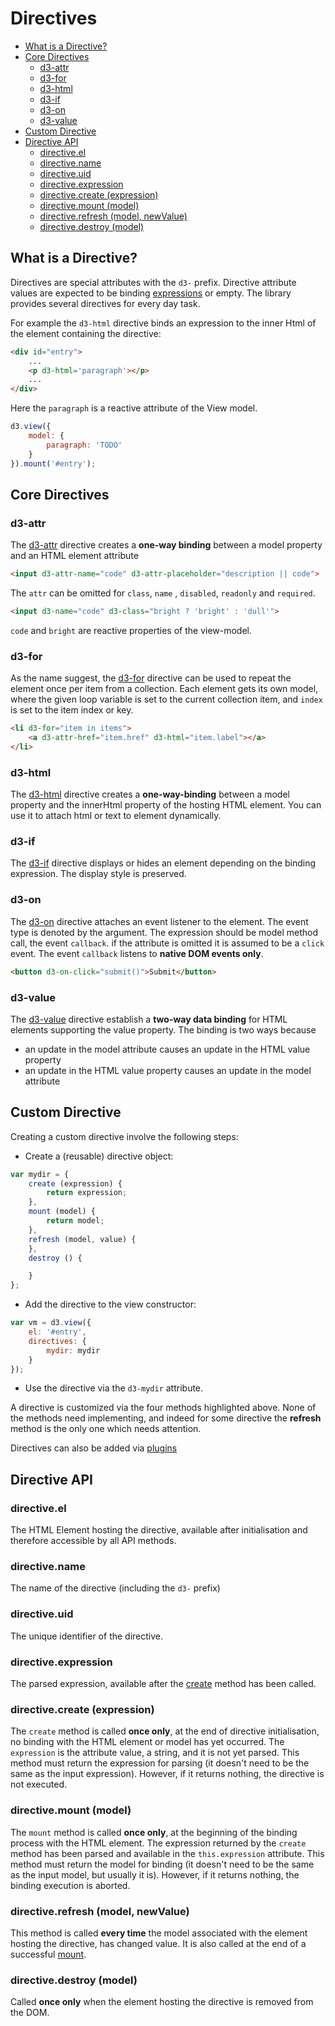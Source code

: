 # Directives


<!-- START doctoc generated TOC please keep comment here to allow auto update -->
<!-- DON'T EDIT THIS SECTION, INSTEAD RE-RUN doctoc TO UPDATE -->


- [What is a Directive?](#what-is-a-directive)
- [Core Directives](#core-directives)
  - [d3-attr](#d3-attr)
  - [d3-for](#d3-for)
  - [d3-html](#d3-html)
  - [d3-if](#d3-if)
  - [d3-on](#d3-on)
  - [d3-value](#d3-value)
- [Custom Directive](#custom-directive)
- [Directive API](#directive-api)
  - [directive.el](#directiveel)
  - [directive.name](#directivename)
  - [directive.uid](#directiveuid)
  - [directive.expression](#directiveexpression)
  - [directive.create (expression)](#directivecreate-expression)
  - [directive.mount (model)](#directivemount-model)
  - [directive.refresh (model, newValue)](#directiverefresh-model-newvalue)
  - [directive.destroy (model)](#directivedestroy-model)

<!-- END doctoc generated TOC please keep comment here to allow auto update -->

## What is a Directive?

Directives are special attributes with the ``d3-`` prefix.
Directive attribute values are expected to be binding [expressions](#expressions) or empty.
The library provides several directives for every day task.

For example the ``d3-html`` directive binds an expression to the inner
Html of the element containing the directive:
```html
<div id="entry">
    ...
    <p d3-html='paragraph'></p>
    ...
</div>
```
Here the ``paragraph`` is a reactive attribute of the View model.
```javascript
d3.view({
    model: {
        paragraph: 'TODO'
    }
}).mount('#entry');
```

## Core Directives

### d3-attr

The [d3-attr][] directive creates a **one-way binding** between a model
property and an HTML element attribute
```html
<input d3-attr-name="code" d3-attr-placeholder="description || code">
```
The ``attr`` can be omitted for ``class``, ``name`` , ``disabled``,
``readonly`` and ``required``.
```html
<input d3-name="code" d3-class="bright ? 'bright' : 'dull'">
```
``code`` and ``bright`` are reactive properties of the view-model.

### d3-for

As the name suggest, the [d3-for][] directive can be used to repeat the
element once per item from a collection. Each element gets its own model,
where the given loop variable is set to the current collection item,
and ``index`` is set to the item index or key.
```html
<li d3-for="item in items">
    <a d3-attr-href="item.href" d3-html="item.label"></a>
</li>
```

### d3-html

The [d3-html][] directive creates a **one-way-binding** between a model property
and the innerHtml property of the hosting HTML element.
You can use it to attach html or text to element dynamically.

### d3-if

The [d3-if][] directive displays or hides an element depending on the binding expression.
The display style is preserved.

### d3-on

The [d3-on][] directive attaches an event listener to the element. The event type is denoted by the argument.
The expression should be model method call, the event ``callback``. if the attribute is omitted
it is assumed to be a ``click`` event.
The event ``callback`` listens to **native DOM events only**.
```html
<button d3-on-click="submit()">Submit</button>
```

### d3-value

The [d3-value][] directive establish a **two-way data binding** for HTML
elements supporting the value property.
The binding is two ways because

* an update in the model attribute causes an update in the HTML value property
* an update in the HTML value property causes an update in the model attribute

## Custom Directive

Creating a custom directive involve the following steps:

* Create a (reusable) directive object:
```javascript
var mydir = {
    create (expression) {
        return expression;
    },
    mount (model) {
        return model;
    },
    refresh (model, value) {
    },
    destroy () {

    }
};
```
* Add the directive to the view constructor:
```javascript
var vm = d3.view({
    el: '#entry',
    directives: {
        mydir: mydir
    }
});
```
* Use the directive via the ``d3-mydir`` attribute.

A directive is customized via the four methods highlighted above.
None of the methods need implementing, and indeed for some directive
the **refresh** method is the only one which needs attention.

Directives can also be added via [plugins][]

## Directive API

### directive.el

The HTML Element hosting the directive, available after initialisation and therefore accessible by all
API methods.

### directive.name

The name of the directive (including the ``d3-`` prefix)

### directive.uid

The unique identifier of the directive.

### directive.expression

The parsed expression, available after the [create](#directivecreateexpression)
method has been called.

### directive.create (expression)

The ``create`` method is called **once only**, at the end of directive initialisation, no binding with the HTML element or model has yet occurred.
The ``expression`` is the attribute value, a string, and it is not yet parsed.
This method must return the expression for parsing (it doesn't need to be the same as the input expression).
However, if it returns nothing, the directive is not executed.

### directive.mount (model)

The ``mount`` method is called **once only**, at the beginning of the binding process with the HTML element.
The expression returned by the ``create`` method
has been parsed and available in the ``this.expression`` attribute.
This method must return the model for binding (it doesn't need to be the same as the input model, but usually it is).
However, if it returns nothing, the binding execution is aborted.

### directive.refresh (model, newValue)

This method is called **every time** the model associated with the element hosting the directive, has changed value. It is also called at the end of a successful [mount](#directivemountmodel).

### directive.destroy (model)

Called **once only** when the element hosting the directive is removed from the DOM.


[d3-attr]: https://github.com/quantmind/d3-view/blob/master/src/directives/attr.js
[d3-for]: https://github.com/quantmind/d3-view/blob/master/src/directives/for.js
[d3-html]: https://github.com/quantmind/d3-view/blob/master/src/directives/html.js
[d3-if]: https://github.com/quantmind/d3-view/blob/master/src/directives/if.js
[d3-on]: https://github.com/quantmind/d3-view/blob/master/src/directives/on.js
[d3-value]: https://github.com/quantmind/d3-view/blob/master/src/directives/value.js
[plugins]: ./plugins.md
